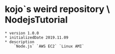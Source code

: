 kojo`s weird repository \\ NodejsTutorial
========

    * version 1.0.0
    * initializedDate 2019.11.09
    * description
        `Node.js` `AWS EC2` `Linux AMI`
    